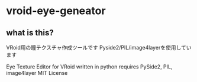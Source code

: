 # vroid-eye-geneator
## what is this?
VRoid用の瞳テクスチャ作成ツールです
Pyside2/PIL/image4layerを使用しています

Eye Texture Editor for VRoid written in python
requires PySide2, PIL, image4layer
MIT License
